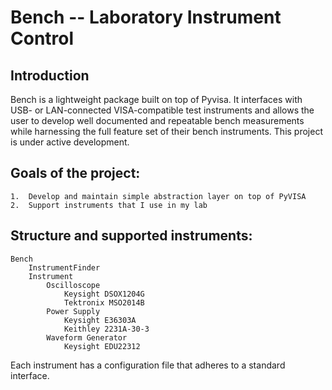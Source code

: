 # Bench -- Laboratory Instrument Control

## Introduction

Bench is a lightweight package built on top of Pyvisa. It interfaces with USB- or LAN-connected VISA-compatible test instruments and allows the user to develop well documented and repeatable bench measurements while harnessing the full feature set of their bench instruments. This project is under active development.

## Goals of the project: 
    
    1.  Develop and maintain simple abstraction layer on top of PyVISA
    2.  Support instruments that I use in my lab

## Structure and supported instruments:

    Bench
        InstrumentFinder
        Instrument
            Oscilloscope
                Keysight DSOX1204G
                Tektronix MSO2014B
            Power Supply
                Keysight E36303A
                Keithley 2231A-30-3
            Waveform Generator
                Keysight EDU22312

Each instrument has a configuration file that adheres to a standard interface.
